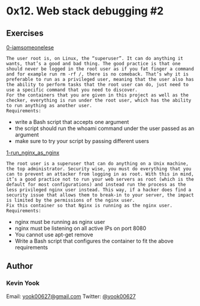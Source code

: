 # 0x12. Web stack debugging #2



## Exercises

[0-iamsomeonelese](./0-iamsomeonelese)
```
The user root is, on Linux, the “superuser”. It can do anything it wants, that’s a good and bad thing. The good practice is that one should never be logged in the root user as if you fat finger a command and for example run rm -rf /, there is no comeback. That’s why it is preferable to run as a privileged user, meaning that the user also has the ability to perform tasks that the root user can do, just need to use a specific command that you need to discover.
For the containers that you are given in this project as well as the checker, everything is run under the root user, which has the ability to run anything as another user.
Requirements:
```
* write a Bash script that accepts one argument
* the script should run the whoami command under the user passed as an argument
* make sure to try your script by passing different users

[1-run_nginx_as_nginx](./1-run_nginx_as_nginx)
```
The root user is a superuser that can do anything on a Unix machine, the top administrator. Security wise, you must do everything that you can to prevent an attacker from logging in as root. With this in mind, it’s a good practice not to run your web servers as root (which is the default for most configurations) and instead run the process as the less privileged nginx user instead. This way, if a hacker does find a security issue that allows them to break-in to your server, the impact is limited by the permissions of the nginx user.
Fix this container so that Nginx is running as the nginx user.
Requirements:
```
* nginx must be running as nginx user
* nginx must be listening on all active IPs on port 8080
* You cannot use apt-get remove
* Write a Bash script that configures the container to fit the above requirements

## Author
### Kevin Yook 
Email: <yook00627@gmail.com> Twitter: [@yook00627](https://twitter.com/yook00627)
